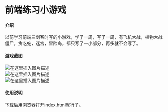# 前端练习小游戏
#### 介绍
以前学习前端三剑客时写的小游戏，学了一周，写了一周，有飞机大战，植物大战僵尸，贪吃蛇，迷宫，冒险岛，都只写了一小部分，再多就不会写了。
#### 游戏截图
![在这里插入图片描述](https://img-blog.csdnimg.cn/8e16f1ce05da48a7aac5dce38488175d.png?x-oss-process=image/watermark,type_ZmFuZ3poZW5naGVpdGk,shadow_10,text_aHR0cHM6Ly9ibG9nLmNzZG4ubmV0L3dlaXhpbl80NTkxOTU5Mg==,size_16,color_FFFFFF,t_70)<br>
![在这里插入图片描述](https://img-blog.csdnimg.cn/abc07393703a423aba726e4f2f6c8658.png?x-oss-process=image/watermark,type_ZmFuZ3poZW5naGVpdGk,shadow_10,text_aHR0cHM6Ly9ibG9nLmNzZG4ubmV0L3dlaXhpbl80NTkxOTU5Mg==,size_16,color_FFFFFF,t_70)<br>
![在这里插入图片描述](https://img-blog.csdnimg.cn/daa3d9de44ef4df49e0dd066b2d3545b.png?x-oss-process=image/watermark,type_ZmFuZ3poZW5naGVpdGk,shadow_10,text_aHR0cHM6Ly9ibG9nLmNzZG4ubmV0L3dlaXhpbl80NTkxOTU5Mg==,size_16,color_FFFFFF,t_70)<br>
#### 使用说明
下载后用浏览器打开index.html就行了。
